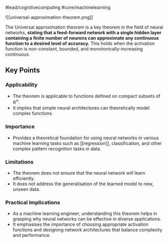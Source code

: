 #lead/cognitivecomputing #core/machinelearning

![[universal-approximation-theorem.png]]

The Universal approximation theorem is a key theorem in the field of neural networks, **stating that a feed-forward network with a single hidden layer containing a finite number of neurons can approximate any continuous function to a desired level of accuracy.** This holds when the activation function is non-constant, bounded, and monotonically-increasing continuous.

## Key Points

### Applicability

- The theorem is applicable to functions defined on compact subsets of $\mathbb{R}^n.$
- It implies that simple neural architectures can theoretically model complex functions.

### Importance

- Provides a theoretical foundation for using neural networks in various machine learning tasks such as [[regression]], classification, and other complex pattern recognition tasks in data.

### Limitations

- The theorem does not ensure that the neural network will learn efficiently.
- It does not address the generalisation of the learned model to new, unseen data.

### Practical Implications

- As a machine learning engineer, understanding this theorem helps in grasping why neural networks can be effective in diverse applications.
- It emphasises the importance of choosing appropriate activation functions and designing network architectures that balance complexity and performance.
